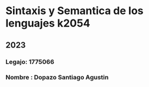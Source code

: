 # Sintaxis y Semantica de los lenguajes k2054
## 2023
### Legajo: 1775066
### Nombre : Dopazo Santiago Agustin